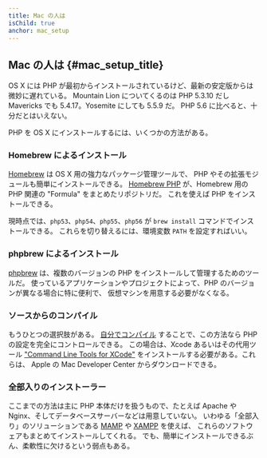```yaml
---
title: Mac の人は
isChild: true
anchor: mac_setup
---
```


## Mac の人は  {#mac_setup_title}

OS X には PHP が最初からインストールされているけど、最新の安定版からは微妙に遅れている。
Mountain Lion についてくるのは PHP 5.3.10 だし Mavericks でも 5.4.17。Yosemite にしても 5.5.9 だ。
PHP 5.6 に比べると、十分だとはいえない。

PHP を OS X にインストールするには、いくつかの方法がある。

### Homebrew によるインストール

[Homebrew](http://brew.sh/) は OS X 用の強力なパッケージ管理ツールで、
PHP やその拡張モジュールも簡単にインストールできる。
[Homebrew PHP] が、Homebrew 用の PHP 関連の "Formula" をまとめたリポジトリだ。
これを使えば PHP をインストールできる。

現時点では、`php53`、`php54`、`php55`、`php56` が `brew install` コマンドでインストールできる。
これらを切り替えるには、環境変数 `PATH` を設定すればいい。

### phpbrew によるインストール

[phpbrew] は、複数のバージョンの PHP をインストールして管理するためのツールだ。
使っているアプリケーションやプロジェクトによって、PHP のバージョンが異なる場合に特に便利で、
仮想マシンを用意する必要がなくなる。

### ソースからのコンパイル

もうひとつの選択肢がある。 [自分でコンパイル][mac-compile]
することで、この方法なら PHP の設定を完全にコントロールできる。
この場合は、Xcode あるいはその代用ツール ["Command Line Tools for XCode"]
をインストールする必要がある。これらは、 Apple の Mac Developer Center からダウンロードできる。

### 全部入りのインストーラー

ここまでの方法は主に PHP 本体だけを扱うもので、たとえば Apache や Nginx、そしてデータベースサーバーなどは用意していない。
いわゆる「全部入り」のソリューションである [MAMP][mamp-downloads] や [XAMPP][xampp] を使えば、
これらのソフトウェアもまとめてインストールしてくれる。
でも、簡単にインストールできるぶん、柔軟性に欠けるという弱点もある。

[Homebrew]: http://brew.sh/
[Homebrew PHP]: https://github.com/Homebrew/homebrew-php#installation
[mac-compile]: http://www.php.net/manual/en/install.macosx.compile.php
[xcode-gcc-substitution]: https://github.com/kennethreitz/osx-gcc-installer

["Command Line Tools for XCode"]: https://developer.apple.com/downloads
[mamp-downloads]: http://www.mamp.info/en/downloads/
[phpbrew]: https://github.com/phpbrew/phpbrew
[xampp]: http://www.apachefriends.org/jp/xampp.html
